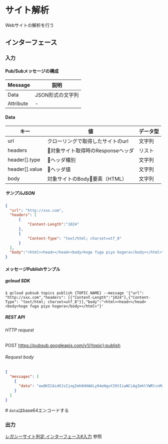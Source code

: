 # サイト解析
Webサイトの解析を行う

## インターフェース
### 入力
#### Pub/Subメッセージの構成
| Message   | 説明             |
| ---       | ---              |
| Data      | JSON形式の文字列 |
| Attribute | -                |

#### Data
| キー         | 値                              | データ型 |
| ---          | ---                             | ---     |
| url          | クローリングで取得したサイトのurl    | 文字列   |
| headers    | 対象サイト取得時のResponseヘッダ    | リスト   |
| header[].type    | ヘッダ種別    | 文字列   |
| header[].value    | ヘッダ値    | 文字列   |
| body         | 対象サイトのBody要素（HTML）       | 文字列   |

##### サンプルJSON
```json
{
  "url": "http://xxx.com",
  "headers": [
      {
          "Content-Length":"1024"
      },
      {
          "Content-Type": "text/html; charset=utf_8"
      }
  ],
  "body":"<html><head></head><body>hoge fuga piyo hogera</body></html>"
}
```

#### メッセージPublishサンプル
##### gcloud SDK
```console
$ gcloud pubsub topics publish {TOPIC_NAME} --message '{"url": "http://xxx.com","headers": [{"Content-Length":"1024"},{"Content-Type": "text/html; charset=utf_8"}],"body":"<html><head></head><body>hoge fuga piyo hogera</body></html>"}'
```

##### REST API
###### HTTP request
POST https://pubsub.googleapis.com/v1/{topic}:publish

###### Request body
```json
{
  "messages": [
    {
      "data": "ew0KICAidXJsIjogImh0dHA6Ly94eHguY29tIiwNCiAgImhlYWRlcnMiOiBbDQogICAgICB7DQogICAgICAgICAgIkNvbnRlbnQtTGVuZ3RoIjoiMTAyNCINCiAgICAgIH0sDQogICAgICB7DQogICAgICAgICAgIkNvbnRlbnQtVHlwZSI6ICJ0ZXh0L2h0bWw7IGNoYXJzZXQ9dXRmXzgiDQogICAgICB9ICAgICAgDQogIF0sDQogICJib2R5IjoiPGh0bWw+PGhlYWQ+PC9oZWFkPjxib2R5PmhvZ2UgZnVnYSBwaXlvIGhvZ2VyYTwvYm9keT48L2h0bWw+Ig0KfQ=="
    }
  ]
}
```

\# `data`はbase64エンコードする


### 出力
[レガシーサイト判定.インターフェース#入力](https://github.com/trash-dev-camp/lgbot-judge/blob/master/README.md) 参照
